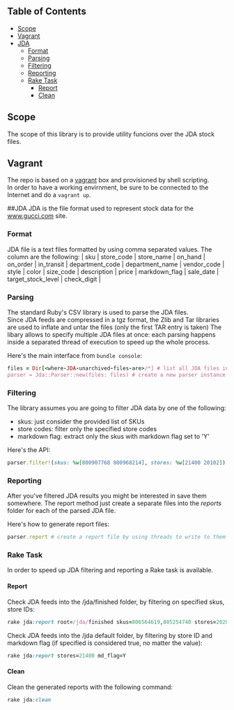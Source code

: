 ## Table of Contents
* [Scope](#scope)
* [Vagrant](#vagrant)
* [JDA](#jda)
  * [Format](#format)
  * [Parsing](#parsing)
  * [Filtering](#filtering)
  * [Reporting](#reporting)
  * [Rake Task](#rake-task)
    * [Report](#report)
    * [Clean](#clean)

## Scope
The scope of this library is to provide utility funcions over the JDA stock files.

## Vagrant
The repo is based on a [vagrant](https://www.vagrantup.com/) box and provisioned by shell scripting.  
In order to have a working envirnment, be sure to be connected to the Internet and
do a `vagrant up`. 

##JDA
JDA is the file format used to represent stock data for the www.gucci.com site.

### Format
JDA file is a text files formatted by using comma separated values. The column are
the following:
| sku | store_code | store_name | on_hand | on_order | in_transit | department_code | department_name | vendor_code | style | color | size_code | description | price | markdown_flag | sale_date | target_stock_level | check_digit |

### Parsing
The standard Ruby's CSV library is used to parse the JDA files.  
Since JDA feeds are compressed in a tgz format, the Zlib and Tar libraries are used to inflate and untar the files (only the first TAR entry is taken)
The libary allows to specify multiple JDA files at once: each parsing happens inside a separated thread of execution to speed up the whole process.

Here's the main interface from `bundle console`:
```ruby
files = Dir[<where-JDA-unarchived-files-are>/*] # list all JDA files into a directory
parser = Jda::Parser::new(files: files) # create a new parser instance and start reading each file in a separate thread
```

### Filtering
The library assumes you are going to filter JDA data by one of the following:
* skus: just consider the provided list of SKUs
* store codes: filter only the specified store codes
* markdown flag: extract only the skus with markdown flag set to 'Y'

Here's the API:
```ruby
parser.filter!(skus: %w[800907768 800968214], stores: %w[21400 20102]) # extract only the specified two skus for the provided two store codes, keep in mind the parsed results are changed in place to spare memory
```

### Reporting
After you've filtered JDA results you might be interested in save them somewhere.
The report method just create a separate files into the *reports* folder for each of the parsed JDA file.

Here's how to generate report files:
```ruby
parser.report # create a report file by using threads to write to them
```

### Rake Task
In order to speed up JDA filtering and reporting a Rake task is available.

#### Report
Check JDA feeds into the /jda/finished folder, by filtering on specified skus, store IDs:
```ruby
rake jda:report root=/jda/finished skus=806564619,805254740 stores=20201,20401,21501
```
Check JDA feeds into the /jda default folder, by filtering by store ID and markdown flag (if specified is considered true, no matter the value):
```ruby
rake jda:report stores=21400 md_flag=Y
```
#### Clean
Clean the generated reports with the following command:
```ruby
rake jda:clean
```
